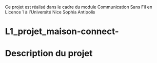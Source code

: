 Ce projet est réalisé dans le cadre du module Communication Sans Fil en Licence 1 à l’Université Nice Sophia Antipolis
# L1_projet_maison-connect-
# Description du projet
